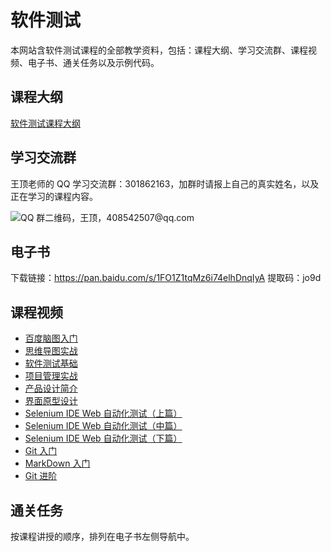 # 软件测试

本网站含软件测试课程的全部教学资料，包括：课程大纲、学习交流群、课程视频、电子书、通关任务以及示例代码。

## 课程大纲

[软件测试课程大纲](http://naotu.baidu.com/file/97f6e3800b3e05dc5d6b8f77f569ac13?token=a91496347dcbadba)

## 学习交流群

王顶老师的 QQ 学习交流群：301862163，加群时请报上自己的真实姓名，以及正在学习的课程内容。

![QQ 群二维码，王顶，408542507@qq.com](https://cdn.jsdelivr.net/gh/wangding/sample@master/images/student-group.png)

## 电子书

下载链接：https://pan.baidu.com/s/1FO1Z1tqMz6i74elhDnqIyA
提取码：jo9d

## 课程视频

- [百度脑图入门](https://www.bilibili.com/video/BV1R4411G7hb)
- [思维导图实战](https://www.bilibili.com/video/BV1rE411f7SY)
- [软件测试基础](https://edu.51cto.com/course/1026.html)
- [项目管理实战](https://edu.51cto.com/course/1055.html)
- [产品设计简介](https://ke.qq.com/course/234708)
- [界面原型设计](https://ke.qq.com/course/234713)
- [Selenium IDE Web 自动化测试（上篇）](https://ke.qq.com/course/232231)
- [Selenium IDE Web 自动化测试（中篇）](https://ke.qq.com/course/232657)
- [Selenium IDE Web 自动化测试（下篇）](https://ke.qq.com/course/232711)
- [Git 入门](https://ke.qq.com/course/225248)
- [MarkDown 入门](https://ke.qq.com/course/225259)
- [Git 进阶](https://ke.qq.com/course/226116)

## 通关任务

按课程讲授的顺序，排列在电子书左侧导航中。
